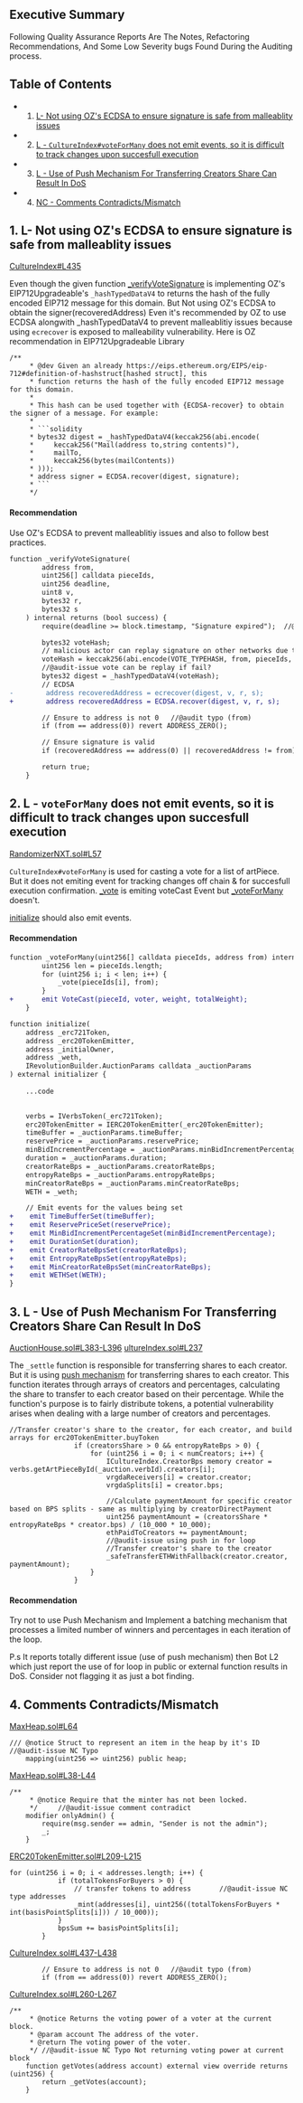 ## Executive Summary 

Following Quality Assurance Reports Are The Notes, Refactoring Recommendations, And Some Low Severity bugs Found During the Auditing process.


## Table of Contents
* 1. [L- Not using OZ's ECDSA to ensure signature is safe from malleablity issues](#L-NotUsingOZsECDSAToEnsureSignatureMalleability)
* 2. [L - ```CultureIndex#voteForMany``` does not emit events, so it is difficult to track changes upon succesfull execution](#L-voteForManyDoesNotEmitEVent)
* 3. [L - Use of Push Mechanism For Transferring Creators Share Can Result In DoS](#L-PushCanResultDos)
* 4. [NC - Comments Contradicts/Mismatch](#NC-CommentsContradicts)


## 1. <a name='L-NotUsingOZsECDSAToEnsureSignatureMalleability'></a> L- Not using OZ's ECDSA to ensure signature is safe from malleablity issues
[CultureIndex#L435](https://github.com/code-423n4/2023-12-revolutionprotocol/blob/d42cc62b873a1b2b44f57310f9d4bbfdd875e8d6/packages/revolution/src/CultureIndex.sol#L435)

Even though the given function [_verifyVoteSignature](https://github.com/code-423n4/2023-12-revolutionprotocol/blob/d42cc62b873a1b2b44f57310f9d4bbfdd875e8d6/packages/revolution/src/CultureIndex.sol#L435) is implementing OZ's EIP712Upgradeable's ```_hashTypedDataV4``` to returns the hash of the fully encoded EIP712 message for this domain. But Not using OZ's ECDSA to obtain the signer(recoveredAddress) Even it's recommended by OZ to use ECDSA alongwith _hashTypedDataV4 to prevent malleablitiy issues because using ```ecrecover``` is exposed to malleability vulnerability.
Here is OZ recommendation in EIP712Upgradeable Library 
```
/**
     * @dev Given an already https://eips.ethereum.org/EIPS/eip-712#definition-of-hashstruct[hashed struct], this
     * function returns the hash of the fully encoded EIP712 message for this domain.
     *
     * This hash can be used together with {ECDSA-recover} to obtain the signer of a message. For example:
     *
     * ```solidity
     * bytes32 digest = _hashTypedDataV4(keccak256(abi.encode(
     *     keccak256("Mail(address to,string contents)"),
     *     mailTo,
     *     keccak256(bytes(mailContents))
     * )));
     * address signer = ECDSA.recover(digest, signature);
     * ```
     */
```
#### Recommendation 
Use OZ's ECDSA to prevent malleablitiy issues and also to follow best practices.

```diff
function _verifyVoteSignature(
        address from,
        uint256[] calldata pieceIds,
        uint256 deadline,
        uint8 v,
        bytes32 r,
        bytes32 s
    ) internal returns (bool success) {
        require(deadline >= block.timestamp, "Signature expired");  //@audit-info blocktimestamp check must.

        bytes32 voteHash;
        // malicious actor can replay signature on other networks due to absence of chainid
        voteHash = keccak256(abi.encode(VOTE_TYPEHASH, from, pieceIds, nonces[from]++, deadline));
        //@audit-issue vote can be replay if fail?
        bytes32 digest = _hashTypedDataV4(voteHash);
        // ECDSA
-        address recoveredAddress = ecrecover(digest, v, r, s);
+        address recoveredAddress = ECDSA.recover(digest, v, r, s);

        // Ensure to address is not 0   //@audit typo (from)
        if (from == address(0)) revert ADDRESS_ZERO();

        // Ensure signature is valid
        if (recoveredAddress == address(0) || recoveredAddress != from) revert INVALID_SIGNATURE();

        return true;
    }
```

## 2. <a name='L-voteForManyDoesNotEmitEVent'></a> L - ```voteForMany``` does not emit events, so it is difficult to track changes upon succesfull execution
[RandomizerNXT.sol#L57](https://github.com/code-423n4/2023-10-nextgen/blob/8b518196629faa37eae39736837b24926fd3c07c/hardhat/smart-contracts/RandomizerNXT.sol#L57)

```CultureIndex#voteForMany``` is used for casting a vote for a list of artPiece. But it does not emiting event for tracking changes off chain & for succesfull execution confirmation. 
[_vote](https://github.com/code-423n4/2023-12-revolutionprotocol/blob/d42cc62b873a1b2b44f57310f9d4bbfdd875e8d6/packages/revolution/src/CultureIndex.sol#L323) is emiting voteCast Event but 
[_voteForMany](https://github.com/code-423n4/2023-12-revolutionprotocol/blob/d42cc62b873a1b2b44f57310f9d4bbfdd875e8d6/packages/revolution/src/CultureIndex.sol#L353) doesn't.

[initialize](https://github.com/code-423n4/2023-12-revolutionprotocol/blob/d42cc62b873a1b2b44f57310f9d4bbfdd875e8d6/packages/revolution/src/AuctionHouse.sol#L113) should also emit events.
#### Recommendation 
```diff
function _voteForMany(uint256[] calldata pieceIds, address from) internal {
        uint256 len = pieceIds.length;
        for (uint256 i; i < len; i++) {
            _vote(pieceIds[i], from);
        }
+       emit VoteCast(pieceId, voter, weight, totalWeight);   
    }
```
```diff
function initialize(
    address _erc721Token,
    address _erc20TokenEmitter,
    address _initialOwner,
    address _weth,
    IRevolutionBuilder.AuctionParams calldata _auctionParams
) external initializer {
    
    ...code 

    
    verbs = IVerbsToken(_erc721Token);
    erc20TokenEmitter = IERC20TokenEmitter(_erc20TokenEmitter);
    timeBuffer = _auctionParams.timeBuffer;
    reservePrice = _auctionParams.reservePrice;
    minBidIncrementPercentage = _auctionParams.minBidIncrementPercentage;
    duration = _auctionParams.duration;
    creatorRateBps = _auctionParams.creatorRateBps;
    entropyRateBps = _auctionParams.entropyRateBps;
    minCreatorRateBps = _auctionParams.minCreatorRateBps;
    WETH = _weth;

    // Emit events for the values being set
+    emit TimeBufferSet(timeBuffer);
+    emit ReservePriceSet(reservePrice);
+    emit MinBidIncrementPercentageSet(minBidIncrementPercentage);
+    emit DurationSet(duration);
+    emit CreatorRateBpsSet(creatorRateBps);
+    emit EntropyRateBpsSet(entropyRateBps);
+    emit MinCreatorRateBpsSet(minCreatorRateBps);
+    emit WETHSet(WETH);
}

```

## 3. <a name='L-PushCanResultDos'></a> L - Use of Push Mechanism For Transferring Creators Share Can Result In DoS
[AuctionHouse.sol#L383-L396](https://github.com/code-423n4/2023-12-revolutionprotocol/blob/d42cc62b873a1b2b44f57310f9d4bbfdd875e8d6/packages/revolution/src/AuctionHouse.sol#L383-L396)
[ultureIndex.sol#L237](https://github.com/code-423n4/2023-12-revolutionprotocol/blob/d42cc62b873a1b2b44f57310f9d4bbfdd875e8d6/packages/revolution/src/CultureIndex.sol#L237)

The ```_settle``` function is responsible for transferring shares to each creator. But it is using [push mechanism](https://youtu.be/8fNNVQv4-oY?t=1020) for transferring shares to each creator. This function iterates through arrays of creators and percentages, calculating the share to transfer to each creator based on their percentage. While the function's purpose is to fairly distribute tokens, a potential vulnerability arises when dealing with a large number of creators and percentages.
```solidity
//Transfer creator's share to the creator, for each creator, and build arrays for erc20TokenEmitter.buyToken
                if (creatorsShare > 0 && entropyRateBps > 0) {
                    for (uint256 i = 0; i < numCreators; i++) {
                        ICultureIndex.CreatorBps memory creator = verbs.getArtPieceById(_auction.verbId).creators[i];
                        vrgdaReceivers[i] = creator.creator;
                        vrgdaSplits[i] = creator.bps;

                        //Calculate paymentAmount for specific creator based on BPS splits - same as multiplying by creatorDirectPayment
                        uint256 paymentAmount = (creatorsShare * entropyRateBps * creator.bps) / (10_000 * 10_000);
                        ethPaidToCreators += paymentAmount;
                        //@audit-issue using push in for loop
                        //Transfer creator's share to the creator
                        _safeTransferETHWithFallback(creator.creator, paymentAmount);
                    }
                }
```
#### Recommendation 
Try not to use Push Mechanism and Implement a batching mechanism that processes a limited number of winners and percentages in each iteration of the loop.

P.s It reports totally different issue (use of push mechanism) then Bot L2 which just report the use of for loop in public or external function results in DoS. Consider not flagging it as just a bot finding.

## 4. <a name='NC-CommentsContradicts'></a> Comments Contradicts/Mismatch
[MaxHeap.sol#L64](https://github.com/code-423n4/2023-12-revolutionprotocol/blob/d42cc62b873a1b2b44f57310f9d4bbfdd875e8d6/packages/revolution/src/MaxHeap.sol#L64)

```solidity
/// @notice Struct to represent an item in the heap by it's ID  //@audit-issue NC Typo 
    mapping(uint256 => uint256) public heap;
```
[MaxHeap.sol#L38-L44](https://github.com/code-423n4/2023-12-revolutionprotocol/blob/d42cc62b873a1b2b44f57310f9d4bbfdd875e8d6/packages/revolution/src/MaxHeap.sol#L38-L44)
```solidity
/**
     * @notice Require that the minter has not been locked.
     */     //@audit-issue comment contradict
    modifier onlyAdmin() {
        require(msg.sender == admin, "Sender is not the admin");
        _;
    }
```
[ERC20TokenEmitter.sol#L209-L215](https://github.com/code-423n4/2023-12-revolutionprotocol/blob/d42cc62b873a1b2b44f57310f9d4bbfdd875e8d6/packages/revolution/src/ERC20TokenEmitter.sol#L209-L215)
```solidity
for (uint256 i = 0; i < addresses.length; i++) {
            if (totalTokensForBuyers > 0) {
                // transfer tokens to address       //@audit-issue NC type addresses
                _mint(addresses[i], uint256((totalTokensForBuyers * int(basisPointSplits[i])) / 10_000));
            }
            bpsSum += basisPointSplits[i];
        }
```
[CultureIndex.sol#L437-L438](https://github.com/code-423n4/2023-12-revolutionprotocol/blob/d42cc62b873a1b2b44f57310f9d4bbfdd875e8d6/packages/revolution/src/CultureIndex.sol#L437-L438)
```solidity
        // Ensure to address is not 0   //@audit typo (from)
        if (from == address(0)) revert ADDRESS_ZERO();
```
[CultureIndex.sol#L260-L267](https://github.com/code-423n4/2023-12-revolutionprotocol/blob/d42cc62b873a1b2b44f57310f9d4bbfdd875e8d6/packages/revolution/src/CultureIndex.sol#L260-L267)
```solidity
/**
     * @notice Returns the voting power of a voter at the current block.
     * @param account The address of the voter.
     * @return The voting power of the voter.
     */ //@audit-issue NC Typo Not returning voting power at current block 
    function getVotes(address account) external view override returns (uint256) {
        return _getVotes(account);
    }
```